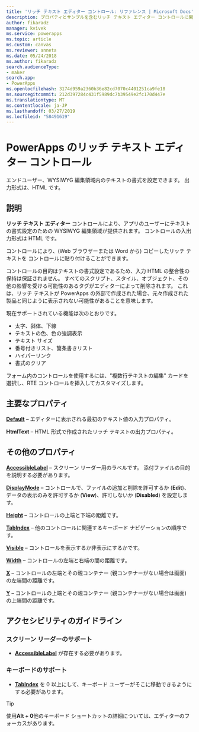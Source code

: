 ```yaml
---
title: 'リッチ テキスト エディター コントロール: リファレンス | Microsoft Docs'
description: プロパティとサンプルを含むリッチ テキスト エディター コントロールに関する情報
author: fikaradz
manager: kvivek
ms.service: powerapps
ms.topic: article
ms.custom: canvas
ms.reviewer: anneta
ms.date: 05/24/2018
ms.author: fikaradz
search.audienceType:
- maker
search.app:
- PowerApps
ms.openlocfilehash: 3174d959a2360b36e82cd7070c4401251ca9fe18
ms.sourcegitcommit: 212d397284c431f5989dc7b39549e2fc170d447e
ms.translationtype: MT
ms.contentlocale: ja-JP
ms.lasthandoff: 03/27/2019
ms.locfileid: "58491619"
---
```

# <a name="rich-text-editor-control-in-powerapps"></a>PowerApps のリッチ テキスト エディター コントロール
エンドユーザー、WYSIWYG 編集領域内のテキストの書式を設定できます。  出力形式は、HTML です。

## <a name="description"></a>説明
**リッチ テキスト エディター** コントロールにより、アプリのユーザーにテキストの書式設定のための WYSIWYG 編集領域が提供されます。  コントロールの入出力形式は HTML です。

コントロールにより、(Web ブラウザーまたは Word から) コピーしたリッチ テキストを コントロールに貼り付けることができます。  

コントロールの目的はテキストの書式設定であるため、入力 HTML の整合性の保持は保証されません。  すべてのスクリプト、スタイル、オブジェクト、その他の影響を受ける可能性のあるタグがエディターによって削除されます。  これは、リッチ テキストが PowerApps の外部で作成された場合、元々作成された製品と同じように表示されない可能性があることを意味します。

現在サポートされている機能は次のとおりです。
- 太字、斜体、下線
- テキストの色、色の強調表示
- テキスト サイズ
- 番号付きリスト、箇条書きリスト
- ハイパーリンク
- 書式のクリア

フォーム内のコントロールを使用するには、"複数行テキストの編集" カードを選択し、RTE コントロールを挿入してカスタマイズします。

## <a name="key-properties"></a>主要なプロパティ
**[Default](properties-core.md)** – エディターに表示される最初のテキスト値の入力プロパティ。

**HtmlText** – HTML 形式で作成されたリッチ テキストの出力プロパティ。


## <a name="additional-properties"></a>その他のプロパティ
**[AccessibleLabel](properties-accessibility.md)** – スクリーン リーダー用のラベルです。 添付ファイルの目的を説明する必要があります。

**[DisplayMode](properties-core.md)** – コントロールで、ファイルの追加と削除を許可するか (**Edit**)、データの表示のみを許可するか (**View**)、許可しないか (**Disabled**) を設定します。

**[Height](properties-size-location.md)** – コントロールの上端と下端の距離です。

**[TabIndex](properties-accessibility.md)** – 他のコントロールに関連するキーボード ナビゲーションの順序です。

**[Visible](properties-core.md)** – コントロールを表示するか非表示にするかです。

**[Width](properties-size-location.md)** – コントロールの左端と右端の間の距離です。

**[X](properties-size-location.md)** – コントロールの左端とその親コンテナー (親コンテナーがない場合は画面) の左端間の距離です。

**[Y](properties-size-location.md)** – コントロールの上端とその親コンテナー (親コンテナーがない場合は画面) の上端間の距離です。


## <a name="accessibility-guidelines"></a>アクセシビリティのガイドライン
### <a name="screen-reader-support"></a>スクリーン リーダーのサポート
* **[AccessibleLabel](properties-accessibility.md)** が存在する必要があります。

### <a name="keyboard-support"></a>キーボードのサポート
* **[TabIndex](properties-accessibility.md)** を 0 以上にして、キーボード ユーザーがそこに移動できるようにする必要があります。

> [!TIP]
> 使用**Alt + 0**他のキーボード ショートカットの詳細については、エディターのフォーカスがあります。